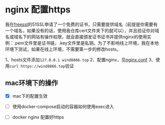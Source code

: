 # nginx 配置https

我在[freessl](https://freessl.cn/)的51SSL申请了一个免费的证书，只需要提供域名（前提是你需要有一个域名，如果没有的话，使用我仓库cert文件夹下的就可以），并且验证你对域名或域名下的网站有操作权限，就会直接颁发证书证书并提供nginx的使用实例：.pem文件里是证书链，.key文件里是私钥。为了不影响线上环境，我在本地环境下测试，如果在线上环境，不需要第一步的修改hosts。

1、hosts文件添加`127.0.0.1 wind8866.top`
2、配置nginx，见[nginx.conf](./nginx.conf)
3、使用`curl https://wind8866.top`验证
## mac环境下的操作

- [x] mac下的配置生效
- [ ] 使用docker-compose启动的容器如何使用exec进入
- [ ] docker nginx 配置好https



